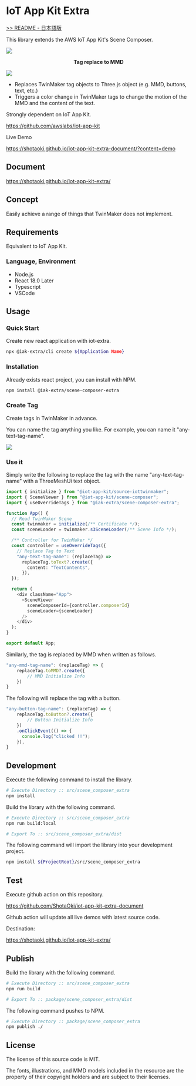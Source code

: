 # IoT App Kit Extra

<a href="./README.jp.md">>> README - 日本語版</a>

This library extends the AWS IoT App Kit's Scene Composer.

![](./images/tag-image.png)

<div style="text-align:center; font-weight:bold">Tag replace to MMD</div>

![](./images/mmd-image.gif)

- Replaces TwinMaker tag objects to Three.js object (e.g. MMD, buttons, text, etc.)
- Triggers a color change in TwinMaker tags to change the motion of the MMD and the content of the text.

Strongly dependent on IoT App Kit.

https://github.com/awslabs/iot-app-kit

Live Demo

https://shotaoki.github.io/iot-app-kit-extra-document/?content=demo

## Document

https://shotaoki.github.io/iot-app-kit-extra/

## Concept

Easily achieve a range of things that TwinMaker does not implement.

## Requirements

Equivalent to IoT App Kit.

### Language, Environment

- Node.js
- React 18.0 Later
- Typescript
- VSCode

## Usage

### Quick Start

Create new react application with iot-extra.

```bash
npx @iak-extra/cli create ${Application Name}
```

### Installation

Already exists react project, you can install with NPM.

```bash
npm install @iak-extra/scene-composer-extra
```

### Create Tag

Create tags in TwinMaker in advance.

You can name the tag anything you like. For example, you can name it "any-text-tag-name".

![](./images/named-tag.png)

### Use it

Simply write the following to replace the tag with the name "any-text-tag-name" with a ThreeMeshUi text object.

```typescript
import { initialize } from "@iot-app-kit/source-iottwinmaker";
import { SceneViewer } from "@iot-app-kit/scene-composer";
import { useOverrideTags } from "@iak-extra/scene-composer-extra";

function App() {
  // Read TwinMaker Scene
  const twinmaker = initialize(/** Certificate */);
  const sceneLoader = twinmaker.s3SceneLoader(/** Scene Info */);

  /** Controller for TwinMaker */
  const controller = useOverrideTags({
    // Replace Tag to Text
    "any-text-tag-name": (replaceTag) =>
      replaceTag.toText?.create({
        content: "TextContents",
      }),
  });

  return (
    <div className="App">
      <SceneViewer
        sceneComposerId={controller.composerId}
        sceneLoader={sceneLoader}
      />
    </div>
  );
}

export default App;
```

Similarly, the tag is replaced by MMD when written as follows.

```typescript
"any-mmd-tag-name": (replaceTag) => {
    replaceTag.toMMD?.create({
        // MMD Initialize Info
    })
}
```

The following will replace the tag with a button.

```typescript
"any-button-tag-name": (replaceTag) => {
    replaceTag.toButton?.create({
        // Button Initialize Info
    })
    .onClickEvent(() => {
      console.log("clicked !!");
    }),
}
```

## Development

Execute the following command to install the library.

```bash
# Execute Directory :: src/scene_composer_extra
npm install
```

Build the library with the following command.

```bash
# Execute Directory :: src/scene_composer_extra
npm run build:local

# Export To :: src/scene_composer_extra/dist
```

The following command will import the library into your development project.

```bash
npm install ${ProjectRoot}/src/scene_composer_extra
```

## Test

Execute github action on this repository.

https://github.com/ShotaOki/iot-app-kit-extra-document

Github action will update all live demos with latest source code.

Destination:

https://shotaoki.github.io/iot-app-kit-extra/

## Publish

Build the library with the following command.

```bash
# Execute Directory :: src/scene_composer_extra
npm run build

# Export To :: package/scene_composer_extra/dist
```

The following command pushes to NPM.

```bash
# Execute Directory :: package/scene_composer_extra
npm publish ./
```

## License

The license of this source code is MIT.

The fonts, illustrations, and MMD models included in the resource are the property of their copyright holders and are subject to their licenses.
